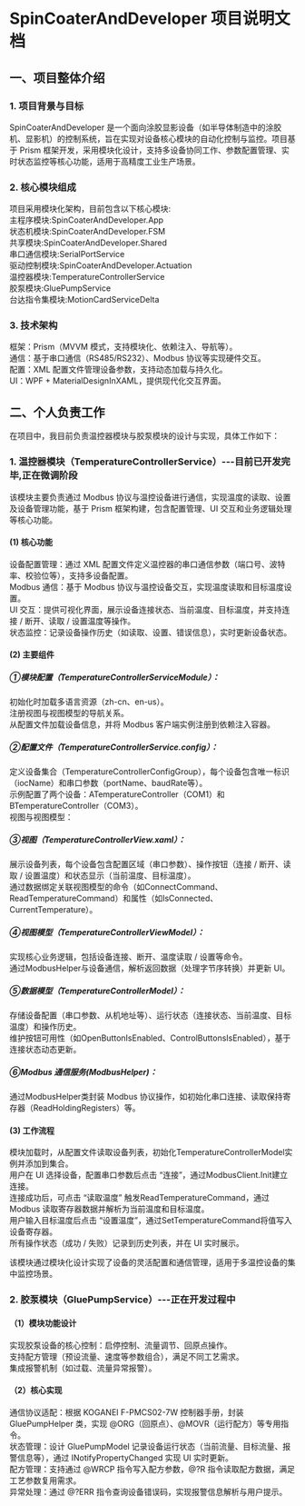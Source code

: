 # SpinCoaterAndDeveloper 项目说明文档  
## 一、项目整体介绍  
### 1. 项目背景与目标  
SpinCoaterAndDeveloper 是一个面向涂胶显影设备（如半导体制造中的涂胶机、显影机）的控制系统，旨在实现对设备核心模块的自动化控制与监控。项目基于 Prism 框架开发，采用模块化设计，支持多设备协同工作、参数配置管理、实时状态监控等核心功能，适用于高精度工业生产场景。  
### 2. 核心模块组成  
项目采用模块化架构，目前包含以下核心模块:  
主程序模块:SpinCoaterAndDeveloper.App  
状态机模块:SpinCoaterAndDeveloper.FSM  
共享模块:SpinCoaterAndDeveloper.Shared  
串口通信模块:SerialPortService  
驱动控制模块:SpinCoaterAndDeveloper.Actuation  
温控器模块:TemperatureControllerService  
胶泵模块:GluePumpService  
台达指令集模块:MotionCardServiceDelta  
### 3. 技术架构  
框架：Prism（MVVM 模式，支持模块化、依赖注入、导航等）。  
通信：基于串口通信（RS485/RS232）、Modbus 协议等实现硬件交互。  
配置：XML 配置文件管理设备参数，支持动态加载与持久化。  
UI：WPF + MaterialDesignInXAML，提供现代化交互界面。  
## 二、个人负责工作  
在项目中，我目前负责温控器模块与胶泵模块的设计与实现，具体工作如下：  
### 1. 温控器模块（TemperatureControllerService）---目前已开发完毕,正在微调阶段  
该模块主要负责通过 Modbus 协议与温控设备进行通信，实现温度的读取、设置及设备管理功能，基于 Prism 框架构建，包含配置管理、UI 交互和业务逻辑处理等核心功能。  
#### (1) 核心功能  
设备配置管理：通过 XML 配置文件定义温控器的串口通信参数（端口号、波特率、校验位等），支持多设备配置。  
Modbus 通信：基于 Modbus 协议与温控设备交互，实现温度读取和目标温度设置。  
UI 交互：提供可视化界面，展示设备连接状态、当前温度、目标温度，并支持连接 / 断开、读取 / 设置温度等操作。  
状态监控：记录设备操作历史（如读取、设置、错误信息），实时更新设备状态。  
#### (2) 主要组件  
##### ①模块配置（TemperatureControllerServiceModule）：  
初始化时加载多语言资源（zh-cn、en-us）。  
注册视图与视图模型的导航关系。  
从配置文件加载设备信息，并将 Modbus 客户端实例注册到依赖注入容器。  
##### ②配置文件（TemperatureControllerService.config）：  
定义设备集合（TemperatureControllerConfigGroup），每个设备包含唯一标识（iocName）和串口参数（portName、baudRate等）。  
示例配置了两个设备：ATemperatureController（COM1）和BTemperatureController（COM3）。  
视图与视图模型：  
##### ③视图（TemperatureControllerView.xaml）：  
展示设备列表，每个设备包含配置区域（串口参数）、操作按钮（连接 / 断开、读取 / 设置温度）和状态显示（当前温度、目标温度）。  
通过数据绑定关联视图模型的命令（如ConnectCommand、ReadTemperatureCommand）和属性（如IsConnected、CurrentTemperature）。  
##### ④视图模型（TemperatureControllerViewModel）：  
实现核心业务逻辑，包括设备连接、断开、温度读取 / 设置等命令。  
通过ModbusHelper与设备通信，解析返回数据（处理字节序转换）并更新 UI。  
##### ⑤数据模型（TemperatureControllerModel）：  
存储设备配置（串口参数、从机地址等）、运行状态（连接状态、当前温度、目标温度）和操作历史。  
维护按钮可用性（如OpenButtonIsEnabled、ControlButtonsIsEnabled），基于连接状态动态更新。  
##### ⑥Modbus 通信服务(ModbusHelper)：  
通过ModbusHelper类封装 Modbus 协议操作，如初始化串口连接、读取保持寄存器（ReadHoldingRegisters）等。  
#### (3) 工作流程  
模块加载时，从配置文件读取设备列表，初始化TemperatureControllerModel实例并添加到集合。  
用户在 UI 选择设备，配置串口参数后点击 “连接”，通过ModbusClient.Init建立连接。  
连接成功后，可点击 “读取温度” 触发ReadTemperatureCommand，通过 Modbus 读取寄存器数据并解析为当前温度和目标温度。  
用户输入目标温度后点击 “设置温度”，通过SetTemperatureCommand将值写入设备寄存器。  
所有操作状态（成功 / 失败）记录到历史列表，并在 UI 实时展示。  
  
该模块通过模块化设计实现了设备的灵活配置和通信管理，适用于多温控设备的集中监控场景。  
### 2. 胶泵模块（GluePumpService）---正在开发过程中  
#### （1）模块功能设计  
实现胶泵设备的核心控制：启停控制、流量调节、回原点操作。  
支持配方管理（预设流量、速度等参数组合），满足不同工艺需求。  
集成报警机制（如过载、流量异常报警）。  
#### （2）核心实现  
通信协议适配：根据 KOGANEI F-PMCS02-7W 控制器手册，封装 GluePumpHelper 类，实现 @ORG（回原点）、@MOVR（运行配方）等专用指令。  
状态管理：设计 GluePumpModel 记录设备运行状态（当前流量、目标流量、报警信息等），通过 INotifyPropertyChanged 实现 UI 实时更新。  
配方管理：支持通过 @WRCP 指令写入配方参数，@?R 指令读取配方数据，满足工艺参数复用需求。  
异常处理：通过 @?ERR 指令查询设备错误码，实现报警信息解析与用户提示。  
